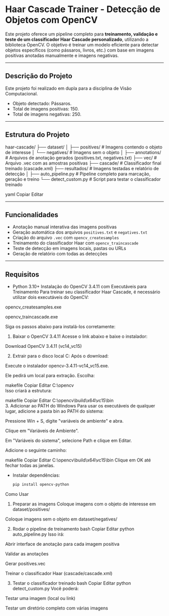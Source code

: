 # Haar Cascade Trainer - Detecção de Objetos com OpenCV

Este projeto oferece um pipeline completo para **treinamento, validação e teste de um classificador Haar Cascade personalizado**, utilizando a biblioteca OpenCV. O objetivo é treinar um modelo eficiente para detectar objetos específicos (como pássaros, livros, etc.) com base em imagens positivas anotadas manualmente e imagens negativas.

---
## Descrição do Projeto
Este projeto foi realizado em dupla para a disciplina de Visão Computacional.

- Objeto detectado: Pássaros.
- Total de imagens positivas: 150.
- Total de imagens negativas: 250.

---
## Estrutura do Projeto

haar-cascade/
├── dataset/
│ ├── positives/ # Imagens contendo o objeto de interesse
│ └── negatives/ # Imagens sem o objeto
│
├── annotations/ # Arquivos de anotação gerados (positives.txt, negatives.txt)
├── vec/ # Arquivo .vec com as amostras positivas
├── cascade/ # Classificador final treinado (cascade.xml)
├── resultados/ # Imagens testadas e relatório de detecção
│
├── auto_pipeline.py # Pipeline completo para marcação, geração e treino
└── detect_custom.py # Script para testar o classificador treinado

yaml
Copiar
Editar

---

## Funcionalidades

- Anotação manual interativa das imagens positivas
- Geração automática dos arquivos `positives.txt` e `negatives.txt`
- Criação do arquivo `.vec` com `opencv_createsamples`
- Treinamento do classificador Haar com `opencv_traincascade`
- Teste de detecção em imagens locais, pastas ou URLs
- Geração de relatório com todas as detecções

---

## Requisitos

- Python 3.10+
 Instalação do OpenCV 3.4.11 com Executáveis para Treinamento
Para treinar seu classificador Haar Cascade, é necessário utilizar dois executáveis do OpenCV:

opencv_createsamples.exe

opencv_traincascade.exe

Siga os passos abaixo para instalá-los corretamente:

 1. Baixar o OpenCV 3.4.11
Acesse o link abaixo e baixe o instalador:

 Download OpenCV 3.4.11 (vc14_vc15)

 2. Extrair para o disco local C:
Após o download:

Execute o instalador opencv-3.4.11-vc14_vc15.exe.

Ele pedirá um local para extração. Escolha:

makefile
Copiar
Editar
C:\opencv\
Isso criará a estrutura:

makefile
Copiar
Editar
C:\opencv\build\x64\vc15\bin\
 3. Adicionar ao PATH do Windows
Para usar os executáveis de qualquer lugar, adicione a pasta bin ao PATH do sistema:

Pressione Win + S, digite "variáveis de ambiente" e abra.

Clique em "Variáveis de Ambiente".

Em "Variáveis do sistema", selecione Path e clique em Editar.

Adicione o seguinte caminho:

makefile
Copiar
Editar
C:\opencv\build\x64\vc15\bin
Clique em OK até fechar todas as janelas.

- Instalar dependências:
  ```bash
  pip install opencv-python
 Como Usar
1. Preparar as imagens
Coloque imagens com o objeto de interesse em dataset/positives/

Coloque imagens sem o objeto em dataset/negatives/

2. Rodar o pipeline de treinamento
bash
Copiar
Editar
python auto_pipeline.py
Isso irá:

Abrir interface de anotação para cada imagem positiva

Validar as anotações

Gerar positives.vec

Treinar o classificador Haar (cascade/cascade.xml)

3. Testar o classificador treinado
bash
Copiar
Editar
python detect_custom.py
Você poderá:

Testar uma imagem (local ou link)

Testar um diretório completo com várias imagens
